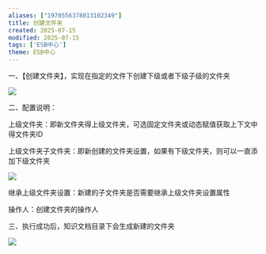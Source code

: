 ```yaml
---
aliases: ["1970556378013102349"]
title: 创建文件夹
created: 2025-07-15
modified: 2025-07-15
tags: ['ESB中心']
theme: ESB中心
---
```


一、【创建文件夹】，实现在指定的文件下创建下级或者下级子级的文件夹

![](9fdf5637be647783d3406875a4ef6551.jpg)

二、配置说明：

上级文件夹：即新文件夹得上级文件夹，可选固定文件夹或动态赋值获取上下文中得文件夹ID

上级文件夹子文件夹：即新创建的文件夹设置，如果有下级文件夹，则可以一直添加下级文件夹

![](bd21bbaa656800a0704957bbfc99d6cc.jpg)

继承上级文件夹设置：新建的子文件夹是否需要继承上级文件夹设置属性

操作人：创建文件夹的操作人

三、执行成功后，知识文档目录下会生成新建的文件夹

![](cdd6df0eb5ef6695d372e9124b28d062.jpg)